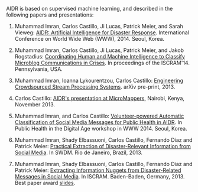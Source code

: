 AIDR is based on supervised machine learning, and described in the following papers and presentations:

1. Muhammad Imran, Carlos Castillo, Ji Lucas, Patrick Meier, and Sarah Vieweg: [AIDR: Artificial Intelligence for Disaster Response](http://chato.cl/papers/demo_2014_aidr_artificial_intelligence_disaster_response.pdf). International Conference on World Wide Web (WWW), 2014. Seoul, Korea.

1. Muhammad Imran, Carlos Castillo, Ji Lucas, Patrick Meier, and Jakob Rogstadius: [Coordinating Human and Machine Intelligence to Classify Microblog Communications in Crises](http://chato.cl//papers/iscram_2014_coordinating_human_machine_intelligence_crises.pdf). In proceedings of the ISCRAM'14. Pennsylvania, USA.

1. Muhammad Imran, Ioanna Lykourentzou, Carlos Castillo: [Engineering Crowdsourced Stream Processing Systems](http://arxiv.org/abs/1310.5463). arXiv pre-print, 2013.

1. Carlos Castillo: [AIDR's presentation at MicroMappers](https://www.youtube.com/watch?v=EUo_yLR-1xw), Nairobi, Kenya, November 2013.

1. Muhammad Imran, and Carlos Castillo: [Volunteer-powered Automatic Classification of Social Media Messages for Public Health in AIDR](http://chato.cl/papers/imran_castillo_2014_volunteer_classification_social_media_public_health.pdf). In Public Health in the Digital Age workshop in WWW 2014. Seoul, Korea.

1. Muhammad Imran, Shady Elbassuoni, Carlos Castillo, Fernando Diaz and Patrick Meier: [Practical Extraction of Disaster-Relevant Information from Social Media](http://chato.cl/papers/imran_elbassuoni_castillo_diaz_meier_2013_practical_extraction_disaster_crisis.pdf). In SWDM. Rio de Janeiro, Brazil, 2013.

1. Muhammad Imran, Shady Elbassuoni, Carlos Castillo, Fernando Diaz and Patrick Meier: [Extracting Information Nuggets from Disaster-Related Messages in Social Media](http://chato.cl/papers/imran_elbassuoni_castillo_diaz_meier_2013_extracting_information_nuggets_disasters.pdf). In ISCRAM. Baden-Baden, Germany, 2013. Best paper award [slides](http://www.slideshare.net/mimran15/imran-iscramnuggest).